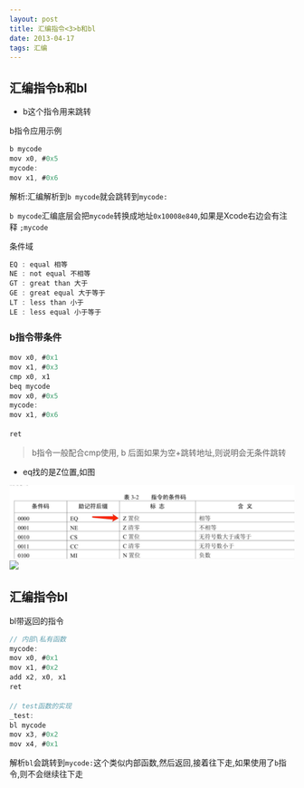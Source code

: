 ```yaml
---
layout: post
title: 汇编指令<3>b和bl
date: 2013-04-17
tags: 汇编
---
```

## 汇编指令b和bl
- b这个指令用来跳转

b指令应用示例
```swift
b mycode
mov x0, #0x5
mycode:
mov x1, #0x6
```

解析:汇编解析到`b mycode`就会跳转到`mycode:`

`b mycode`汇编底层会把`mycode`转换成地址`0x10008e840`,如果是Xcode右边会有注释 `;mycode`


条件域
```swift
EQ : equal 相等
NE : not equal 不相等
GT : great than 大于
GE : great equal 大于等于
LT : less than 小于
LE : less equal 小于等于
```

### b指令带条件

```swift
mov x0, #0x1
mov x1, #0x3
cmp x0, x1
beq mycode
mov x0, #0x5
mycode:
mov x1, #0x6

ret
```



>b指令一般配合cmp使用,
b 后面如果为空+跳转地址,则说明会无条件跳转

- eq找的是Z位置,如图

![](https://github.com/dongxiexidu/dongxiexidu.github.com/blob/master/assets/img/commandIf.jpeg)
![](https://github.com/dongxiexidu/dongxiexidu.github.com/blob/master/assets/img/commandIfElse.jpeg)


## 汇编指令bl

bl带返回的指令
```swift
// 内部\私有函数
mycode:
mov x0, #0x1
mov x1, #0x2
add x2, x0, x1
ret

// test函数的实现
_test:
bl mycode
mov x3, #0x2
mov x4, #0x1
```

解析`bl`会跳转到`mycode:`这个类似内部函数,然后返回,接着往下走,如果使用了`b`指令,则不会继续往下走


